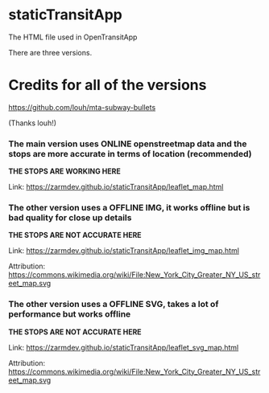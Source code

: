 # staticTransitApp
The HTML file used in OpenTransitApp

There are three versions.

# Credits for all of the versions
https://github.com/louh/mta-subway-bullets

(Thanks louh!)

### The main version uses ONLINE openstreetmap data and the stops are more accurate in terms of location (recommended)

**THE STOPS ARE WORKING HERE**

Link: https://zarmdev.github.io/staticTransitApp/leaflet_map.html

### The other version uses a OFFLINE IMG, it works offline but is bad quality for close up details

**THE STOPS ARE NOT ACCURATE HERE**

Link: https://zarmdev.github.io/staticTransitApp/leaflet_img_map.html

Attribution: https://commons.wikimedia.org/wiki/File:New_York_City_Greater_NY_US_street_map.svg

### The other version uses a OFFLINE SVG, takes a lot of performance but works offline

**THE STOPS ARE NOT ACCURATE HERE**

Link: https://zarmdev.github.io/staticTransitApp/leaflet_svg_map.html

Attribution: https://commons.wikimedia.org/wiki/File:New_York_City_Greater_NY_US_street_map.svg